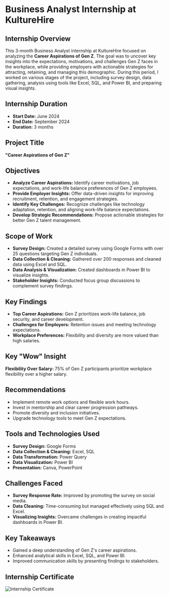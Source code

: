  <!DOCTYPE html>
<html lang="en">
<head>
    <meta charset="UTF-8">
    <meta name="viewport" content="width=device-width, initial-scale=1.0">
   

   
</head>
<body>
    <div class="container">
        <div class="resume-section">
            <h1>Business Analyst Internship at KultureHire</h1>
            <h2>Internship Overview</h2>
            <p>This 3-month Business Analyst internship at KultureHire focused on analyzing the <strong>Career Aspirations of Gen Z</strong>. The goal was to uncover key insights into the expectations, motivations, and challenges Gen Z faces in the workplace, while providing employers with actionable strategies for attracting, retaining, and managing this demographic. During this period, I worked on various stages of the project, including survey design, data gathering, analysis using tools like Excel, SQL, and Power BI, and preparing visual insights.</p>

  <h2>Internship Duration</h2>
            <ul>
                <li><strong>Start Date:</strong> June 2024</li>
                <li><strong>End Date:</strong> September 2024</li>
                <li><strong>Duration:</strong> 3 months</li>
            </ul>
   <h2>Project Title</h2>
            <p><strong>"Career Aspirations of Gen Z"</strong></p>

  <h2>Objectives</h2>
            <ul>
                <li><strong>Analyze Career Aspirations:</strong> Identify career motivations, job expectations, and work-life balance preferences of Gen Z employees.</li>
                <li><strong>Provide Employer Insights:</strong> Offer data-driven insights for improving recruitment, retention, and engagement strategies.</li>
                <li><strong>Identify Key Challenges:</strong> Recognize challenges like technology adaptation, retention, and aligning work-life balance expectations.</li>
                <li><strong>Develop Strategic Recommendations:</strong> Propose actionable strategies for better Gen Z talent management.</li>
            </ul>

  <h2>Scope of Work</h2>
            <ul>
                <li><strong>Survey Design:</strong> Created a detailed survey using Google Forms with over 25 questions targeting Gen Z individuals.</li>
                <li><strong>Data Collection & Cleaning:</strong> Gathered over 200 responses and cleaned data using Excel and SQL.</li>
                <li><strong>Data Analysis & Visualization:</strong> Created dashboards in Power BI to visualize insights.</li>
                <li><strong>Stakeholder Insights:</strong> Conducted focus group discussions to complement survey findings.</li>
            </ul>

  <h2>Key Findings</h2>
            <ul>
                <li><strong>Top Career Aspirations:</strong> Gen Z prioritizes work-life balance, job security, and career development.</li>
                <li><strong>Challenges for Employers:</strong> Retention issues and meeting technology expectations.</li>
                <li><strong>Workplace Preferences:</strong> Flexibility and diversity are more valued than high salaries.</li>
            </ul>

  <h2>Key "Wow" Insight</h2>
            <p><strong>Flexibility Over Salary:</strong> 75% of Gen Z participants prioritize workplace flexibility over a higher salary.</p>

  <h2>Recommendations</h2>
            <ul>
                <li>Implement remote work options and flexible work hours.</li>
                <li>Invest in mentorship and clear career progression pathways.</li>
                <li>Promote diversity and inclusion initiatives.</li>
                <li>Upgrade technology tools to meet Gen Z expectations.</li>
            </ul>
   <h2>Tools and Technologies Used</h2>
            <ul>
                <li><strong>Survey Design:</strong> Google Forms</li>
                <li><strong>Data Collection & Cleaning:</strong> Excel, SQL</li>
                <li><strong>Data Transformation:</strong> Power Query</li>
                <li><strong>Data Visualization:</strong> Power BI</li>
                <li><strong>Presentation:</strong> Canva, PowerPoint</li>
            </ul>

 <h2>Challenges Faced</h2>
            <ul>
                <li><strong>Survey Response Rate:</strong> Improved by promoting the survey on social media.</li>
                <li><strong>Data Cleaning:</strong> Time-consuming but managed effectively using SQL and Excel.</li>
                <li><strong>Visualizing Insights:</strong> Overcame challenges in creating impactful dashboards in Power BI.</li>
            </ul>
    <h2>Key Takeaways</h2>
            <ul>
                <li>Gained a deep understanding of Gen Z's career aspirations.</li>
                <li>Enhanced analytical skills in Excel, SQL, and Power BI.</li>
                <li>Improved communication skills by presenting findings to stakeholders.</li>
            </ul>

 <h2>Internship Certificate</h2>
            <div class="certificate">
                <img src="https://drive.google.com/uc?id=1ZTFrFeiPpTDIVWbqBnmyXQgSyYwXBLY-" alt="Internship Certificate">
            </div>
        </div>
    </div>
</body>
</html>

